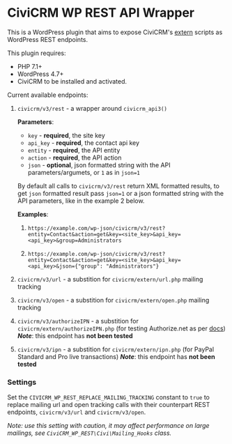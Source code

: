 CiviCRM WP REST API Wrapper
===========================

This is a WordPress plugin that aims to expose CiviCRM's [extern](https://github.com/civicrm/civicrm-core/tree/master/extern) scripts as WordPress REST endpoints.

This plugin requires:
* PHP 7.1+
* WordPress 4.7+
* CiviCRM to be installed and activated.

Current available endpoints:

1. `civicrm/v3/rest` - a wrapper around `civicrm_api3()`

	**Parameters**:
	- `key` - **required**, the site key
	- `api_key` - **required**, the contact api key
	- `entity` - **required**, the API entity
	- `action` - **required**, the API action
	- `json` - **optional**, json formatted string with the API parameters/argumets, or `1` as in `json=1`

	By default all calls to `civicrm/v3/rest` return XML formatted results, to get `json` formatted result pass `json=1` or a json formatted string with the API parameters, like in the example 2 below.

	**Examples**:

	1. `https://example.com/wp-json/civicrm/v3/rest?entity=Contact&action=get&key=<site_key>&api_key=<api_key>&group=Administrators`

	2. `https://example.com/wp-json/civicrm/v3/rest?entity=Contact&action=get&key=<site_key>&api_key=<api_key>&json={"group": "Administrators"}`

2. `civicrm/v3/url` - a substition for `civicrm/extern/url.php` mailing tracking

3. `civicrm/v3/open` - a substition for `civicrm/extern/open.php` mailing tracking

4. `civicrm/v3/authorizeIPN` - a substition for `civicrm/extern/authorizeIPN.php` (for testing Authorize.net as per [docs](https://docs.civicrm.org/sysadmin/en/latest/setup/payment-processors/authorize-net/#shell-script-testing-method))
	**_Note_**: this endpoint has **not been tested**

4. `civicrm/v3/ipn` - a substition for `civicrm/extern/ipn.php` (for PayPal Standard and Pro live transactions)
	**_Note_**: this endpoint has **not been tested**

### Settings
Set the `CIVICRM_WP_REST_REPLACE_MAILING_TRACKING` constant to `true` to replace mailing url and open tracking calls with their counterpart REST endpoints, `civicrm/v3/url` and `civicrm/v3/open`.

_Note: use this setting with caution, it may affect performance on large mailings, see `CiviCRM_WP_REST\Civi\Mailing_Hooks` class._
